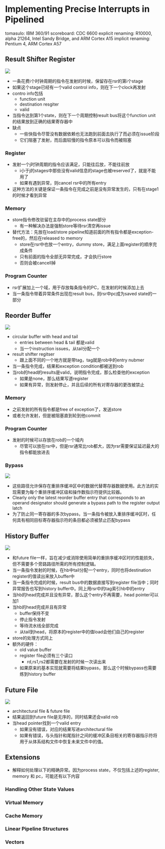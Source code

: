# Implementing Precise Interrupts in Pipelined

tomasulo: IBM 360/91
scoreboard: CDC 6600
explicit renaming: R10000, alpha 21264, Intel Sandy Bridge, and ARM Cortex A15
implicit renaming: Pentium 4, ARM Cortex A57

## Result Shifter Register

![](../assets/precise_exception1.png)

* 一条花费i个时钟周期的指令在发射的时候，保留存在rsr的第i个stage
* 如果这个stage已经有一个valid control info，则在下一个clock再发射
* contro info包括
    - function unit
    - destination resgiter
    - valid
* 当指令达到第1个state，则在下一个周期控制result bus将这个function unit的结果放到正确的结果寄存器中
* 缺点
    - 一些快指令尽管没有数据依赖也无法跑到前面去执行了而必须在issue阶段
    - 它们阻塞了发射，而后面较慢的指令原本可以指令而被阻塞

### Register

* 发射一个j时钟周期的指令应该满足，只能往后放，不能往前放
    - i小于j的stages中那些没有valid信息的stage也被reserved了，就是不能用了
    - 如果有遇到异常，则cancel rsr中的所有entry
* 这种方法的关键是保证一条指令在完成之前是没有异常发生的，只有在stage1的时候才看到异常

### Memory

* store指令修改驻留在主存中的process state部分
    - 有一种解决办法是强制store等待rsr清空再issue
* 替代方法：先放在load/store pipeline知道前面的所有指令都是exception-free的，然后在released to memory
    - store在rsr中也放一个entry，dummy store，满足上面register的顺序完成条件
    - 只有前面的指令全部无异常完成，才会执行store
    - 否则会被cancell掉

### Program Counter

* rsr扩展加上一个域，用于存放每条指令的PC，在发射的时候添加上去
* 当一条指令带着异常条件出现在result bus，则rsr中pc成为saved state的一部分


## Reorder Buffer

![](../assets/precise_exception2.png)

* circular buffer with head and tail
    - entries between head & tail 都是valid
    - 当一个instruction issues，从tail分配一个
* result shifter regitser
    - 跟上面不同的一个地方就是带tag，tag就是rob中的entry nubmer
* 当一条指令完成，结果和exception condition都被送到rob
* 当rob的head的results是valid，说明指令完成，那么检查他的exception
    - 如果是none，那么结果写道register
    - 如果有异常，则发射停止，并且后续的所有对寄存器的更改被禁止

### Memory

* 之前发射的所有指令都是free of exception了，发送store
* 或者允许发射，但是被阻塞直到轮到他commit

### Program Counter

* 发射的时候可以存放在rob的一个域内
    - 尽管可以放在rsr中，但是rsr通常比rob都大，因为rsr需要保证延迟最大的指令都能放进去

### Bypass

![](../assets/precise_exception3.png)

* 这些路径允许保存在重排序缓冲区中的数据代替寄存器数据使用。此方法的实现需要为每个重排序缓冲区级和操作数指示符提供比较器。
* Clearly only the latest reorder buffer entry that corresponds to an operand designator should generate a bypass path to the register output latch
* 为了防止同一寄存器的多次bypass，当一条指令被放入重排序缓冲区时，任何具有相同目标寄存器指示符的条目都必须被禁止匹配bypass

## History Buffer

![](../assets/precise_exception4.png)

* 和future file一样，旨在减少或消除使用简单的重排序缓冲区时的性能损失，但不需要多个旁路路径所需的所有控制逻辑。
* 当一条指令发射的时候，在hb中tail分配一个entry，同时也将destination register的值读出来放入buffer中
* 当一条指令完成的时候，result bus中的数据直接写到register file当中；同时异常报告也写到history buffer中。同上用rsr中的tag索引hb中的entry
* 当hb的head完成并且没有异常，那么这个entry不再需要，head pointer可以加1
* 当hb的head完成并且有异常
    - buffer保持不变
    - 停止指令发射
    - 等待流水线全部完成
    - 从tail到head，将原本的register中的值load会他们自己的register
* store的处理方式同上
* 额外的硬件：
    - old value buffer
    - register file必须有三个读口
        + rd,rs1,rs2都需要在发射的时候一次读出来
    - 如果原来的基本实现就需要将结果bypass，那么这个时候bypass也需要练到history buffer
    
## Future File

![](../assets/precise_exception5.png)

* architectural file & future file
* 结果返回到future file是无序的，同时结果还会valid rob
* 当head pointer找到一个valid entry
    - 如果没有错误，对应的结果写进architectural file
    - 如果有错误，与头指针和尾指针之间的缓冲区条目相关的寄存器指示符将用于从体系结构文件中恢复未来文件中的值。
    

## Extensions

* 解释如何处理以下的精确异常。因为process state，不仅包括上述的register, memory 和 pc，可能还有以下内容

### Handling Other State Values

### Virtual Memory

### Cache Memory

### Linear Pipeline Structures

### Vectors